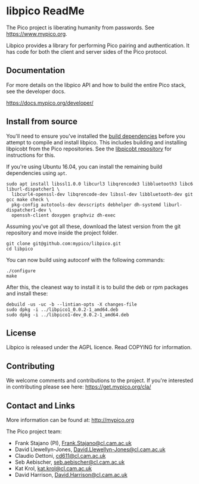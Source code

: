# libpico ReadMe

The Pico project is liberating humanity from passwords. See https://www.mypico.org.

Libpico provides a library for performing Pico pairing and authentication. It has code for both the client and server sides of the Pico protocol.

## Documentation

For more details on the libpico API and how to build the entire Pico stack, see the developer docs.

https://docs.mypico.org/developer/

## Install from source

You'll need to ensure you've installed the [build dependencies](https://docs.mypico.org/developer/libpico/#deps) before you attempt to compile and install libpico. This includes building and installing libpicobt from the Pico repositories. See the [libpicobt repository](https://github.com/mypico/libpicobt) for instructions for this.

If you're using Ubuntu 16.04, you can install the remaining build dependencies using `apt`.

```
sudo apt install libssl1.0.0 libcurl3 libqrencode3 libbluetooth3 libc6 liburl-dispatcher1 \
  libcurl4-openssl-dev libqrencode-dev libssl-dev libbluetooth-dev git gcc make check \
  pkg-config autotools-dev devscripts debhelper dh-systemd liburl-dispatcher1-dev \
  openssh-client doxygen graphviz dh-exec
```

Assuming you've got all these, download the latest version from the git repository and move inside the project folder.

```
git clone git@github.com:mypico/libpico.git
cd libpico
```

You can now build using autoconf with the following commands:

```
./configure
make
```

After this, the cleanest way to install it is to build the deb or rpm packages and install these:

```
debuild -us -uc -b --lintian-opts -X changes-file
sudo dpkg -i ../libpico1_0.0.2-1_amd64.deb
sudo dpkg -i ../libpico1-dev_0.0.2-1_amd64.deb
```

## License

Libpico is released under the AGPL licence. Read COPYING for information.

## Contributing

We welcome comments and contributions to the project. If you're interested in contributing please see here: https://get.mypico.org/cla/

## Contact and Links

More information can be found at: http://mypico.org

The Pico project team:
 * Frank Stajano (PI), Frank.Stajano@cl.cam.ac.uk
 * David Llewellyn-Jones, David.Llewellyn-Jones@cl.cam.ac.uk
 * Claudio Dettoni, cd611@cl.cam.ac.uk
 * Seb Aebischer, seb.aebischer@cl.cam.ac.uk
 * Kat Krol, kat.krol@cl.cam.ac.uk
 * David Harrison, David.Harrison@cl.cam.ac.uk

